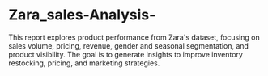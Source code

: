 # Zara_sales-Analysis-
This report explores product performance from Zara's dataset, focusing on sales volume, pricing, revenue, gender and seasonal segmentation, and product visibility. The goal is to generate insights to improve inventory restocking, pricing, and marketing strategies.
